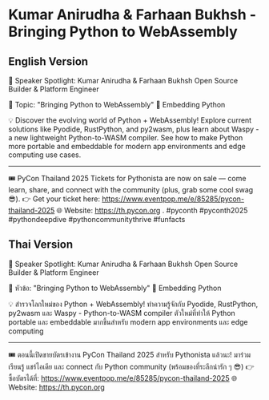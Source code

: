 # Kumar Anirudha & Farhaan Bukhsh - Bringing Python to WebAssembly

## English Version

🎤 Speaker Spotlight: Kumar Anirudha & Farhaan Bukhsh
Open Source Builder & Platform Engineer

📌 Topic: "Bringing Python to WebAssembly"
🔧 Embedding Python

💡 Discover the evolving world of Python + WebAssembly! Explore current solutions like Pyodide, RustPython, and py2wasm, plus learn about Waspy - a new lightweight Python-to-WASM compiler. See how to make Python more portable and embeddable for modern app environments and edge computing use cases.

---

🎟️ PyCon Thailand 2025 Tickets for Pythonista are now on sale — come learn, share, and connect with the community (plus, grab some cool swag 😎).
👉 Get your ticket here: https://www.eventpop.me/e/85285/pycon-thailand-2025
🌐 Website: https://th.pycon.org 
.
#pyconth #pyconth2025 #pythondeepdive #pythoncommunitythrive #funfacts

## Thai Version

🎤 Speaker Spotlight: Kumar Anirudha & Farhaan Bukhsh
Open Source Builder & Platform Engineer

📌 หัวข้อ: "Bringing Python to WebAssembly"
🔧 Embedding Python

💡 สำรวจโลกใหม่ของ Python + WebAssembly! ทำความรู้จักกับ Pyodide, RustPython, py2wasm และ Waspy - Python-to-WASM compiler ตัวใหม่ที่ทำให้ Python portable และ embeddable มากขึ้นสำหรับ modern app environments และ edge computing

---

🎟️ ตอนนี้เปิดขายบัตรเข้างาน PyCon Thailand 2025 สำหรับ Pythonista แล้วนะ!
มาร่วมเรียนรู้ แชร์ไอเดีย และ connect กับ Python community (พร้อมของที่ระลึกน่ารัก ๆ 😎)
👉 ซื้อบัตรได้ที่: https://www.eventpop.me/e/85285/pycon-thailand-2025
🌐 Website: https://th.pycon.org